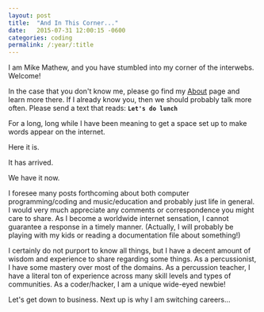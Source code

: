 ```yaml
---
layout: post
title:  "And In This Corner..."
date:   2015-07-31 12:00:15 -0600
categories: coding
permalink: /:year/:title
---
```

I am Mike Mathew, and you have stumbled into my corner of the interwebs. Welcome!

In the case that you don't know me, please go find my [About](/about) page and learn more there. If I already know you, then we should probably talk more often. Please send a text that reads: **`Let's do lunch`**

For a long, long while I have been meaning to get a space set up to make words appear on the internet.

Here it is.

It has arrived.

We have it now.

I foresee many posts forthcoming about both computer programming/coding and music/education and probably just life in general. I would very much appreciate any comments or correspondence you might care to share. As I become a worldwide internet sensation, I cannot guarantee a response in a timely manner. (Actually, I will probably be playing with my kids or reading a documentation file about something!)

I certainly do not purport to know all things, but I have a decent amount of wisdom and experience to share regarding some things. As a percussionist, I have some mastery over most of the domains. As a percussion teacher, I have a literal ton of experience across many skill levels and types of communities. As a coder/hacker, I am a unique wide-eyed newbie!

Let's get down to business. Next up is why I am switching careers…
